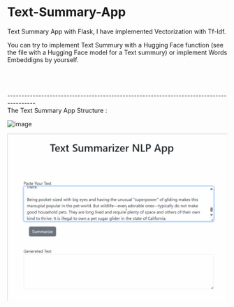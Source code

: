 # Text-Summary-App
Text Summary App with Flask, I have implemented Vectorization with Tf-Idf.

You can try to implement Text Summury with a  Hugging Face function (see the file with a Hugging Face model for a Text summury) or implement Words Embeddigns by yourself.


<br />
<br />
<br />
 ----------------------------------------------------------------------------------------
 <br />
The Text Summary App Structure :

![image](https://github.com/AlbinaKrasykova/Text-Summary-App/assets/91033995/9d68525e-67c4-47d8-8a0a-17032433df7d)

![image](https://github.com/AlbinaKrasykova/Text-Summary-App/blob/main/Text_Summary_App_Demo_2.gif)
